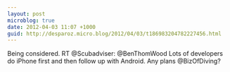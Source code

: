 ```yaml
---
layout: post
microblog: true
date: 2012-04-03 11:07 +1000
guid: http://desparoz.micro.blog/2012/04/03/t186983204782227456.html
---
```

Being considered. RT @Scubadviser: @BenThomWood Lots of developers do iPhone first and then follow up with Android. Any plans @BizOfDiving?
